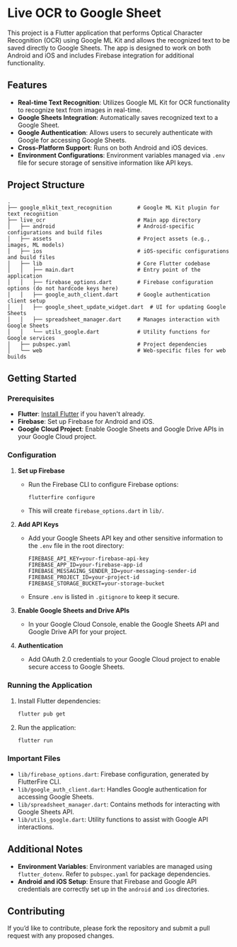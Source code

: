 # Live OCR to Google Sheet

This project is a Flutter application that performs Optical Character Recognition (OCR) using Google ML Kit and allows the recognized text to be saved directly to Google Sheets. The app is designed to work on both Android and iOS and includes Firebase integration for additional functionality.

## Features

- **Real-time Text Recognition**: Utilizes Google ML Kit for OCR functionality to recognize text from images in real-time.
- **Google Sheets Integration**: Automatically saves recognized text to a Google Sheet.
- **Google Authentication**: Allows users to securely authenticate with Google for accessing Google Sheets.
- **Cross-Platform Support**: Runs on both Android and iOS devices.
- **Environment Configurations**: Environment variables managed via `.env` file for secure storage of sensitive information like API keys.

## Project Structure

```plaintext
.
├── google_mlkit_text_recognition        # Google ML Kit plugin for text recognition
├── live_ocr                             # Main app directory
│   ├── android                          # Android-specific configurations and build files
│   ├── assets                           # Project assets (e.g., images, ML models)
│   ├── ios                              # iOS-specific configurations and build files
│   ├── lib                              # Core Flutter codebase
│   │   ├── main.dart                    # Entry point of the application
│   │   ├── firebase_options.dart        # Firebase configuration options (do not hardcode keys here)
│   │   ├── google_auth_client.dart      # Google authentication client setup
│   │   ├── google_sheet_update_widget.dart  # UI for updating Google Sheets
│   │   ├── spreadsheet_manager.dart     # Manages interaction with Google Sheets
│   │   └── utils_google.dart            # Utility functions for Google services
│   ├── pubspec.yaml                     # Project dependencies
│   └── web                              # Web-specific files for web builds
```

## Getting Started

### Prerequisites

- **Flutter**: [Install Flutter](https://flutter.dev/docs/get-started/install) if you haven't already.
- **Firebase**: Set up Firebase for Android and iOS.
- **Google Cloud Project**: Enable Google Sheets and Google Drive APIs in your Google Cloud project.

### Configuration

1. **Set up Firebase**
   - Run the Firebase CLI to configure Firebase options:
     ```bash
     flutterfire configure
     ```
   - This will create `firebase_options.dart` in `lib/`.

2. **Add API Keys**
   - Add your Google Sheets API key and other sensitive information to the `.env` file in the root directory:
     ```plaintext
     FIREBASE_API_KEY=your-firebase-api-key
     FIREBASE_APP_ID=your-firebase-app-id
     FIREBASE_MESSAGING_SENDER_ID=your-messaging-sender-id
     FIREBASE_PROJECT_ID=your-project-id
     FIREBASE_STORAGE_BUCKET=your-storage-bucket
     ```
   - Ensure `.env` is listed in `.gitignore` to keep it secure.

3. **Enable Google Sheets and Drive APIs**
   - In your Google Cloud Console, enable the Google Sheets API and Google Drive API for your project.

4. **Authentication**
   - Add OAuth 2.0 credentials to your Google Cloud project to enable secure access to Google Sheets.

### Running the Application

1. Install Flutter dependencies:
   ```bash
   flutter pub get
   ```

2. Run the application:
   ```bash
   flutter run
   ```

### Important Files

- `lib/firebase_options.dart`: Firebase configuration, generated by FlutterFire CLI.
- `lib/google_auth_client.dart`: Handles Google authentication for accessing Google Sheets.
- `lib/spreadsheet_manager.dart`: Contains methods for interacting with Google Sheets API.
- `lib/utils_google.dart`: Utility functions to assist with Google API interactions.

## Additional Notes

- **Environment Variables**: Environment variables are managed using `flutter_dotenv`. Refer to `pubspec.yaml` for package dependencies.
- **Android and iOS Setup**: Ensure that Firebase and Google API credentials are correctly set up in the `android` and `ios` directories.

## Contributing

If you’d like to contribute, please fork the repository and submit a pull request with any proposed changes.
